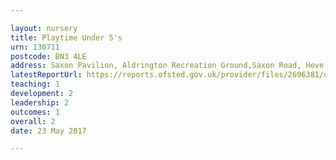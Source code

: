 ```yaml
---

layout: nursery
title: Playtime Under 5's
urn: 130711
postcode: BN3 4LE
address: Saxon Pavilion, Aldrington Recreation Ground,Saxon Road, Hove, East Sussex, BN3 4LE
latestReportUrl: https://reports.ofsted.gov.uk/provider/files/2696381/urn/130711.pdf
teaching: 1
development: 2
leadership: 2
outcomes: 1
overall: 2
date: 23 May 2017

---
```

